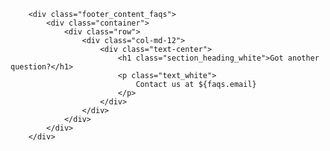         <div class="footer_content_faqs">
            <div class="container">
                <div class="row">
                    <div class="col-md-12">
                        <div class="text-center">
                            <h1 class="section_heading_white">Got another question?</h1>
                            <p class="text_white">
                                Contact us at ${faqs.email}
                            </p>
                        </div>
                    </div>
                </div>
            </div>
        </div>
